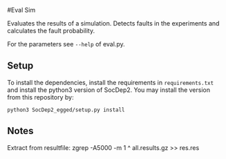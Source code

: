 #Eval Sim

Evaluates the results of a simulation. Detects faults in the experiments and calculates the fault probability.

 For the parameters see `--help` of eval.py.

## Setup
 To install the dependencies, install the requirements in `requirements.txt` and install the python3 version 
 of SocDep2. You may install the version from this repository by:
 ```
 python3 SocDep2_egged/setup.py install
 ```


## Notes
Extract from resultfile:
 zgrep -A5000 -m 1 ^<id> all.results.gz >> res.res